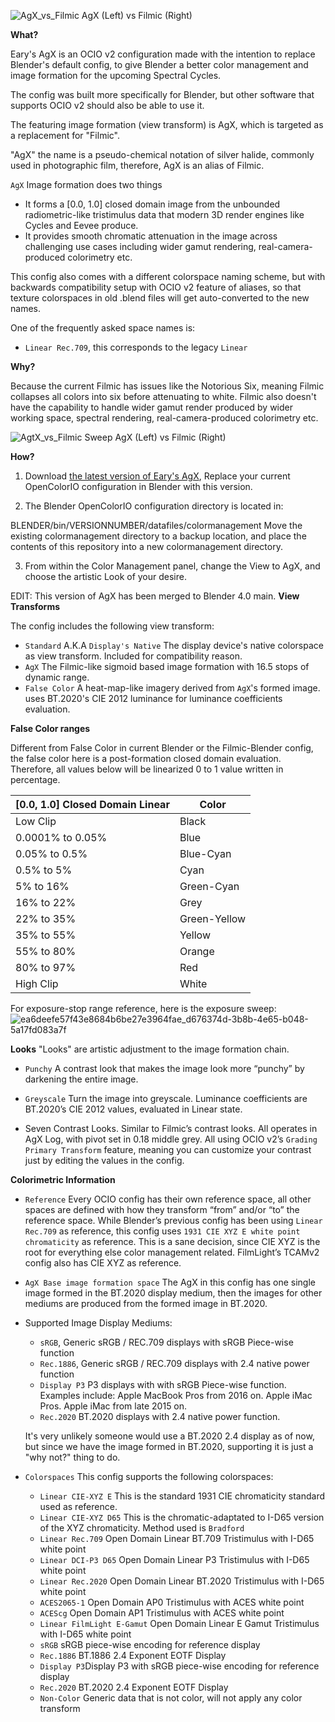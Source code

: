 ![AgX_vs_Filmic](https://user-images.githubusercontent.com/59176246/228416284-fe8e5a45-2dbb-4edf-bb36-52906c32a813.png)
AgX (Left) vs Filmic (Right)

**What?**


Eary's AgX is an OCIO v2 configuration made with the intention to replace Blender's default config, to give Blender a better color management and image formation for the upcoming Spectral Cycles.

The config was built more specifically for Blender, but other software that supports OCIO v2 should also be able to use it. 

The featuring image formation (view transform) is AgX, which is targeted as a replacement for "Filmic".

"AgX" the name is a pseudo-chemical notation of silver halide, commonly used in photographic film, therefore, AgX is an alias of Filmic.

`AgX` Image formation does two things
- It forms a [0.0, 1.0] closed domain image from the unbounded radiometric-like tristimulus data that modern 3D render engines like Cycles and Eevee produce. 
- It provides smooth chromatic attenuation in the image across challenging use cases including wider gamut rendering, real-camera-produced colorimetry etc.

This config also comes with a different colorspace naming scheme, but with backwards compatibility setup with OCIO v2 feature of aliases, so that texture colorspaces in old .blend files will get auto-converted to the new names. 

One of the frequently asked space names is:
- `Linear Rec.709`, this corresponds to the legacy `Linear`

**Why?**

Because the current Filmic has issues like the Notorious Six, meaning Filmic collapses all colors into six before attenuating to white. Filmic also doesn't have the capability to handle wider gamut render produced by wider working space, spectral rendering, real-camera-produced colorimetry etc. 

![AgtX_vs_Filmic Sweep](https://user-images.githubusercontent.com/59176246/228655449-0b9b5e7b-e962-400f-bfb5-56c104bc7cd9.png)
AgX (Left) vs Filmic (Right)

**How?**

1. Download [the latest version of Eary's AgX](https://codeload.github.com/EaryChow/AgX/zip/refs/heads/main), Replace your current OpenColorIO configuration in Blender with this version.

2. The Blender OpenColorIO configuration directory is located in:

  BLENDER/bin/VERSIONNUMBER/datafiles/colormanagement
  Move the existing colormanagement directory to a backup location, and place the contents of this repository into a new colormanagement directory.

3. From within the Color Management panel, change the View to AgX, and choose the artistic Look of your desire.

EDIT: This version of AgX has been merged to Blender 4.0 main.
**View Transforms**

The config includes the following view transform:
- `Standard` A.K.A `Display's Native` The display device's native colorspace as view transform. Included for compatibility reason.
- `AgX` The Filmic-like sigmoid based image formation with 16.5 stops of dynamic range.
- `False Color` A heat-map-like imagery derived from `AgX`'s formed image. uses BT.2020's CIE 2012 luminance for luminance coefficients evaluation. 

**False Color ranges**

Different from False Color in current Blender or the Filmic-Blender config, the false color here is a post-formation closed domain evaluation. Therefore, all values below will be linearized 0 to 1 value written in percentage.

[0.0, 1.0] Closed Domain Linear | Color 
---- | ---- 
Low Clip | Black 
0.0001% to 0.05% | Blue
0.05% to 0.5% | Blue-Cyan
0.5% to 5% | Cyan
5% to 16% | Green-Cyan
16% to 22% | Grey
22% to 35% | Green-Yellow
35% to 55% | Yellow
55% to 80% | Orange
80% to 97% | Red
High Clip | White

For exposure-stop range reference, here is the exposure sweep:
![ea6deefe57f43e8684b6be27e3964fae_d676374d-3b8b-4e65-b048-5a17fd083a7f](https://github.com/EaryChow/AgX/assets/59176246/da259308-5d6f-409b-bf5b-4bd4c8fd4ec3)


**Looks**
"Looks" are artistic adjustment to the image formation chain. 

- `Punchy` A contrast look that makes the image look more “punchy” by darkening the entire image.

- `Greyscale` Turn the image into greyscale. Luminance coefficients are BT.2020’s CIE 2012 values, evaluated in Linear state.

-  Seven Contrast Looks. Similar to Filmic’s contrast looks. All operates in AgX Log, with pivot set in 0.18 middle grey. All using OCIO v2’s `Grading Primary Transform` feature, meaning you can customize your contrast just by editing the values in the config.

**Colorimetric Information**

- `Reference` Every OCIO config has their own reference space, all other spaces are defined with how they transform “from” and/or “to” the reference space.  While Blender’s previous config has been using `Linear Rec.709` as reference, this config uses `1931 CIE XYZ E white point chromaticity` as reference. This is a sane decision, since CIE XYZ is the root for everything else color management related. FilmLight’s TCAMv2 config also has CIE XYZ as reference. 

- `AgX Base image formation space` The AgX in this config has one single image formed in the BT.2020 display medium, then the images for other mediums are produced from the formed image in BT.2020.

- Supported Image Display Mediums:

  - `sRGB`, Generic sRGB / REC.709 displays with sRGB Piece-wise function
  - `Rec.1886`, Generic sRGB / REC.709 displays with 2.4 native power function
  - `Display P3` P3 displays with with sRGB Piece-wise function. Examples include:
    Apple MacBook Pros from 2016 on.
    Apple iMac Pros.
    Apple iMac from late 2015 on.
  - `Rec.2020` BT.2020 displays with 2.4 native power function.

  It's very unlikely someone would use a BT.2020 2.4 display as of now, but since we have the image formed in BT.2020, supporting it is just a "why not?" thing to do.


 - `Colorspaces`
    This config supports the following colorspaces:
   - `Linear CIE-XYZ E` This is the standard 1931 CIE chromaticity standard used as reference.
   - `Linear CIE-XYZ D65` This is the chromatic-adaptated to I-D65 version of the XYZ chromaticity. Method used is `Bradford`
   - `Linear Rec.709` Open Domain Linear BT.709 Tristimulus with I-D65 white point
   - `Linear DCI-P3 D65` Open Domain Linear P3 Tristimulus with I-D65 white point
   - `Linear Rec.2020` Open Domain Linear BT.2020 Tristimulus with I-D65 white point
   - `ACES2065-1` Open Domain AP0 Tristimulus with ACES white point
   - `ACEScg` Open Domain AP1 Tristimulus with ACES white point
   - `Linear FilmLight E-Gamut` Open Domain Linear E Gamut Tristimulus with I-D65 white point
   - `sRGB` sRGB piece-wise encoding for reference display
   - `Rec.1886` BT.1886 2.4 Exponent EOTF Display
   - `Display P3`Display P3 with sRGB piece-wise encoding for reference display
   - `Rec.2020` BT.2020 2.4 Exponent EOTF Display
   - `Non-Color` Generic data that is not color, will not apply any color transform

